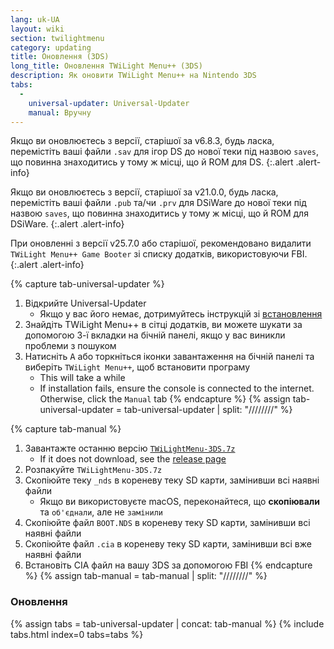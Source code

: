 ```yaml
---
lang: uk-UA
layout: wiki
section: twilightmenu
category: updating
title: Оновлення (3DS)
long_title: Оновлення TWiLight Menu++ (3DS)
description: Як оновити TWiLight Menu++ на Nintendo 3DS
tabs:
  - 
    universal-updater: Universal-Updater
    manual: Вручну
---
```


Якщо ви оновлюєтесь з версії, старішої за v6.8.3, будь ласка, перемістіть ваші файли `.sav` для ігор DS до нової теки під назвою `saves`, що повинна знаходитись у тому ж місці, що й ROM для DS.
{:.alert .alert-info}

Якщо ви оновлюєтесь з версії, старішої за v21.0.0, будь ласка, перемістіть ваші файли `.pub` та/чи `.prv` для DSiWare до нової теки під назвою `saves`, що повинна знаходитись у тому ж місці, що й ROM для DSiWare.
{:.alert .alert-info}

При оновленні з версії v25.7.0 або старішої, рекомендовано видалити `TWiLight Menu++ Game Booter` зі списку додатків, використовуючи FBI.
{:.alert .alert-info}

{% capture tab-universal-updater %}
1. Відкрийте Universal-Updater
   - Якщо у вас його немає, дотримуйтесь інструкцій зі [встановлення](installing-3ds)
1. Знайдіть TWiLight Menu++ в сітці додатків, ви можете шукати за допомогою 3-ї вкладки на бічній панелі, якщо у вас виникли проблеми з пошуком
1. Натисніть <kbd class="face">A</kbd> або торкніться іконки завантаження на бічній панелі та виберіть `TWiLight Menu++`, щоб встановити програму
   - This will take a while
   - If installation fails, ensure the console is connected to the internet. Otherwise, click the `Manual` tab
{% endcapture %}
{% assign tab-universal-updater = tab-universal-updater | split: "////////" %}

{% capture tab-manual %}
1. Завантажте останню версію [`TWiLightMenu-3DS.7z`](https://github.com/DS-Homebrew/TWiLightMenu/releases/latest/download/TWiLightMenu-3DS.7z)
   - If it does not download, see the [release page](https://github.com/DS-Homebrew/TWiLightMenu/releases/latest)
1. Розпакуйте `TWiLightMenu-3DS.7z`
1. Скопіюйте теку `_nds` в кореневу теку SD карти, замінивши всі наявні файли
   - Якщо ви використовуєте macOS, переконайтеся, що **скопіювали** та `об'єднали`, але не `замінили`
1. Скопіюйте файл `BOOT.NDS` в кореневу теку SD карти, замінивши всі наявні файли
1. Скопіюйте файл `.cia` в кореневу теку SD карти, замінивши всі вже наявні файли
1. Встановіть CIA файл на вашу 3DS за допомогою FBI
{% endcapture %}
{% assign tab-manual = tab-manual | split: "////////" %}

### Оновлення

{% assign tabs = tab-universal-updater | concat: tab-manual %}
{% include tabs.html index=0 tabs=tabs %}
